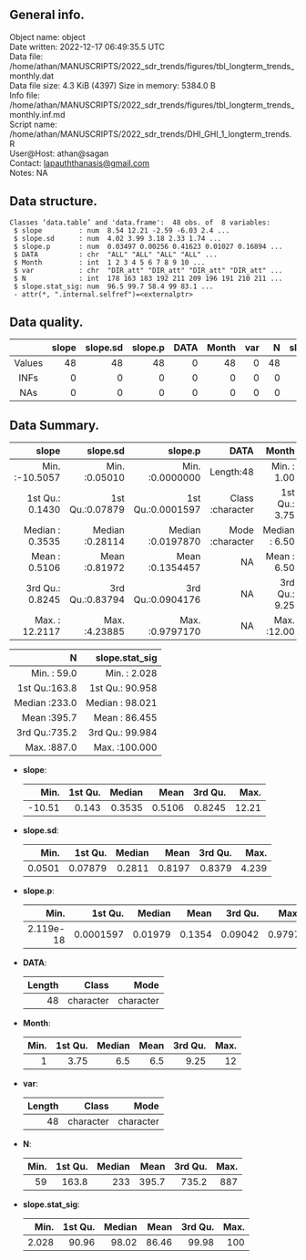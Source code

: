 <!-- This is a markdown file. -->


 General info.
---------------

Object name:    object      
Date written:   2022-12-17 06:49:35.5 UTC  
Data file:      /home/athan/MANUSCRIPTS/2022_sdr_trends/figures/tbl_longterm_trends_monthly.dat      
Data file size: 4.3 KiB (4397) 
Size in memory: 5384.0 B      
Info file:      /home/athan/MANUSCRIPTS/2022_sdr_trends/figures/tbl_longterm_trends_monthly.inf.md      
Script name:    /home/athan/MANUSCRIPTS/2022_sdr_trends/DHI_GHI_1_longterm_trends.R      
User@Host:      athan@sagan   
Contact:        <lapauththanasis@gmail.com>      
Notes:          NA      


 Data structure.
-----------------

```
Classes ‘data.table’ and 'data.frame':	48 obs. of  8 variables:
 $ slope         : num  8.54 12.21 -2.59 -6.03 2.4 ...
 $ slope.sd      : num  4.02 3.99 3.18 2.33 1.74 ...
 $ slope.p       : num  0.03497 0.00256 0.41623 0.01027 0.16894 ...
 $ DATA          : chr  "ALL" "ALL" "ALL" "ALL" ...
 $ Month         : int  1 2 3 4 5 6 7 8 9 10 ...
 $ var           : chr  "DIR_att" "DIR_att" "DIR_att" "DIR_att" ...
 $ N             : int  178 163 183 192 211 209 196 191 210 211 ...
 $ slope.stat_sig: num  96.5 99.7 58.4 99 83.1 ...
 - attr(*, ".internal.selfref")=<externalptr> 
```


 Data quality.
---------------

| &nbsp; | slope | slope.sd | slope.p | DATA | Month | var |  N | slope.stat_sig |
|:------:|------:|---------:|--------:|-----:|------:|----:|---:|---------------:|
| Values |    48 |       48 |      48 |    0 |    48 |   0 | 48 |             48 |
|  INFs  |     0 |        0 |       0 |    0 |     0 |   0 |  0 |              0 |
|  NAs   |     0 |        0 |       0 |    0 |     0 |   0 |  0 |              0 |


 Data Summary.
---------------

|            slope |        slope.sd |           slope.p |             DATA |         Month |              var |
|-----------------:|----------------:|------------------:|-----------------:|--------------:|-----------------:|
| Min.   :-10.5057 | Min.   :0.05010 | Min.   :0.0000000 |        Length:48 | Min.   : 1.00 |        Length:48 |
| 1st Qu.:  0.1430 | 1st Qu.:0.07879 | 1st Qu.:0.0001597 | Class :character | 1st Qu.: 3.75 | Class :character |
| Median :  0.3535 | Median :0.28114 | Median :0.0197870 | Mode  :character | Median : 6.50 | Mode  :character |
| Mean   :  0.5106 | Mean   :0.81972 | Mean   :0.1354457 |               NA | Mean   : 6.50 |               NA |
| 3rd Qu.:  0.8245 | 3rd Qu.:0.83794 | 3rd Qu.:0.0904176 |               NA | 3rd Qu.: 9.25 |               NA |
| Max.   : 12.2117 | Max.   :4.23885 | Max.   :0.9797170 |               NA | Max.   :12.00 |               NA |

 

|             N |  slope.stat_sig |
|--------------:|----------------:|
| Min.   : 59.0 | Min.   :  2.028 |
| 1st Qu.:163.8 | 1st Qu.: 90.958 |
| Median :233.0 | Median : 98.021 |
| Mean   :395.7 | Mean   : 86.455 |
| 3rd Qu.:735.2 | 3rd Qu.: 99.984 |
| Max.   :887.0 | Max.   :100.000 |



  * **slope**:


    |   Min. | 1st Qu. | Median |   Mean | 3rd Qu. |  Max. |
    |-------:|--------:|-------:|-------:|--------:|------:|
    | -10.51 |   0.143 | 0.3535 | 0.5106 |  0.8245 | 12.21 |

  * **slope.sd**:


    |   Min. | 1st Qu. | Median |   Mean | 3rd Qu. |  Max. |
    |-------:|--------:|-------:|-------:|--------:|------:|
    | 0.0501 | 0.07879 | 0.2811 | 0.8197 |  0.8379 | 4.239 |

  * **slope.p**:


    |      Min. |   1st Qu. |  Median |   Mean | 3rd Qu. |   Max. |
    |----------:|----------:|--------:|-------:|--------:|-------:|
    | 2.119e-18 | 0.0001597 | 0.01979 | 0.1354 | 0.09042 | 0.9797 |

  * **DATA**:


    | Length |     Class |      Mode |
    |-------:|----------:|----------:|
    |     48 | character | character |

  * **Month**:


    | Min. | 1st Qu. | Median | Mean | 3rd Qu. | Max. |
    |-----:|--------:|-------:|-----:|--------:|-----:|
    |    1 |    3.75 |    6.5 |  6.5 |    9.25 |   12 |

  * **var**:


    | Length |     Class |      Mode |
    |-------:|----------:|----------:|
    |     48 | character | character |

  * **N**:


    | Min. | 1st Qu. | Median |  Mean | 3rd Qu. | Max. |
    |-----:|--------:|-------:|------:|--------:|-----:|
    |   59 |   163.8 |    233 | 395.7 |   735.2 |  887 |

  * **slope.stat_sig**:


    |  Min. | 1st Qu. | Median |  Mean | 3rd Qu. | Max. |
    |------:|--------:|-------:|------:|--------:|-----:|
    | 2.028 |   90.96 |  98.02 | 86.46 |   99.98 |  100 |


<!-- end of list -->


